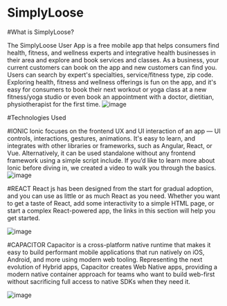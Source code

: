 # SimplyLoose

#What is SimplyLoose?

The SimplyLoose User App is a free mobile app that helps consumers find health, fitness, and wellness experts and integrative health businesses in their area and explore and book services and classes. As a business, your current customers can book on the app and new customers can find you. Users can search by expert's specialties, service/fitness type, zip code. Exploring health, fitness and wellness offerings is fun on the app, and it's easy for consumers to book their next workout or yoga class at a new fitness/yoga studio or even book an appointment with a doctor, dietitian, physiotherapist for the first time.
![image](https://user-images.githubusercontent.com/131776450/234284192-8fd5ea27-bdf0-4693-b77c-7d4381b20edc.png)

#Technologies Used

#IONIC
Ionic focuses on the frontend UX and UI interaction of an app — UI controls, interactions, gestures, animations. It's easy to learn, and integrates with other libraries or frameworks, such as Angular, React, or Vue. Alternatively, it can be used standalone without any frontend framework using a simple script include. If you’d like to learn more about Ionic before diving in, we created a video to walk you through the basics.
![image](https://user-images.githubusercontent.com/131776450/234284459-02c5763f-a830-4b16-8303-9d8cae19cce6.png)

#REACT
React js has been designed from the start for gradual adoption, and you can use as little or as much React as you need. Whether you want to get a taste of React, add some interactivity to a simple HTML page, or start a complex React-powered app, the links in this section will help you get started.


![image](https://user-images.githubusercontent.com/131776450/234284544-83d5fd30-316d-4bae-8620-e5a82fed78b5.png)

#CAPACITOR
Capacitor is a cross-platform native runtime that makes it easy to build performant mobile applications that run natively on iOS, Android, and more using modern web tooling. Representing the next evolution of Hybrid apps, Capacitor creates Web Native apps, providing a modern native container approach for teams who want to build web-first without sacrificing full access to native SDKs when they need it.

![image](https://user-images.githubusercontent.com/131776450/234284614-0152f30b-3756-4d8b-a743-5ce76c1278d0.png)


